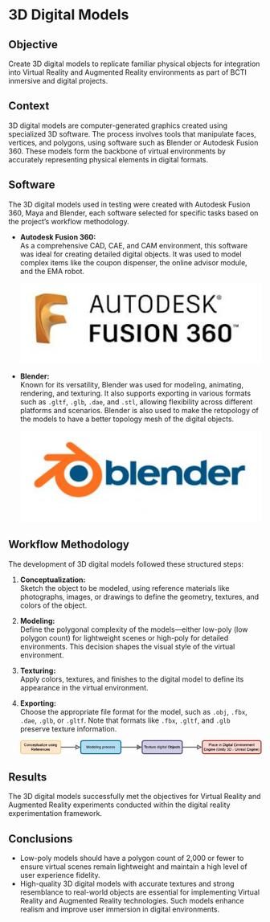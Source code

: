 
# **3D Digital Models**

## Objective  
Create 3D digital models to replicate familiar physical objects for integration into Virtual Reality and Augmented Reality environments as part of BCTI inmersive and digital projects.

## Context  

3D digital models are computer-generated graphics created using specialized 3D software. The process involves tools that manipulate faces, vertices, and polygons, using software such as Blender or Autodesk Fusion 360. These models form the backbone of virtual environments by accurately representing physical elements in digital formats.

## Software  

The 3D digital models used in testing were created with Autodesk Fusion 360, Maya and Blender, each software selected for specific tasks based on the project’s workflow methodology.  

- **Autodesk Fusion 360:**  
  As a comprehensive CAD, CAE, and CAM environment, this software was ideal for creating detailed digital objects. It was used to model complex items like the coupon dispenser, the online advisor module, and the EMA robot.  

  ![Fusion360](./Images/Fusion360.png)

- **Blender:**  
  Known for its versatility, Blender was used for modeling, animating, rendering, and texturing. It also supports exporting in various formats such as `.gltf`, `.glb`, `.dae`, and `.stl`, allowing flexibility across different platforms and scenarios. Blender is also used to make the retopology of the models to have a better topology mesh of the digital objects. 

  ![Blender](./Images/Blender.png)

## Workflow Methodology  

The development of 3D digital models followed these structured steps:  

1. **Conceptualization:**  
   Sketch the object to be modeled, using reference materials like photographs, images, or drawings to define the geometry, textures, and colors of the object.  

2. **Modeling:**  
   Define the polygonal complexity of the models—either low-poly (low polygon count) for lightweight scenes or high-poly for detailed environments. This decision shapes the visual style of the virtual environment.  

3. **Texturing:**  
   Apply colors, textures, and finishes to the digital model to define its appearance in the virtual environment.  

4. **Exporting:**  
   Choose the appropriate file format for the model, such as `.obj`, `.fbx`, `.dae`, `.glb`, or `.gltf`. Note that formats like `.fbx`, `.gltf`, and `.glb` preserve texture information.  


   ![Workflow](./Images/Metodology.jpg)

## Results  

The 3D digital models successfully met the objectives for Virtual Reality and Augmented Reality experiments conducted within the digital reality experimentation framework.  


## Conclusions  

- Low-poly models should have a polygon count of 2,000 or fewer to ensure virtual scenes remain lightweight and maintain a high level of user experience fidelity.  
- High-quality 3D digital models with accurate textures and strong resemblance to real-world objects are essential for implementing Virtual Reality and Augmented Reality technologies. Such models enhance realism and improve user immersion in digital environments.  

